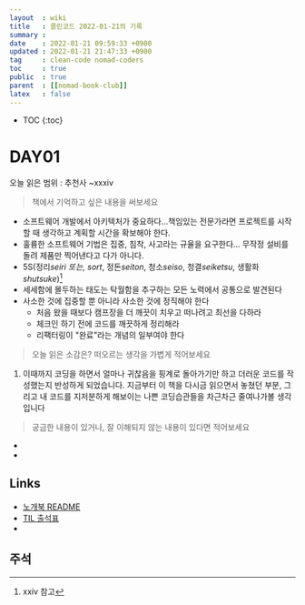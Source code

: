 ```yaml
---
layout  : wiki
title   : 클린코드 2022-01-21의 기록
summary : 
date    : 2022-01-21 09:59:33 +0900
updated : 2022-01-21 21:47:33 +0900
tag     : clean-code nomad-coders
toc     : true
public  : true
parent  : [[nomad-book-club]]
latex   : false
---
```

* TOC
{:toc}

# DAY01
오늘 읽은 범위 : 추천사 ~xxxiv
> 책에서 기억하고 싶은 내용을 써보세요
* 소프트웨어 개발에서 아키텍처가 중요하다...책임있는 전문가라면 프로젝트를 시작할 때 생각하고 계획할 시간을 확보해야 한다.
* 훌륭한 소프트웨어 기법은 집중, 침착, 사고라는 규율을 요구한다... 무작정 설비를 돌려 제품만 찍어낸다고 다가 아니다.
* 5S(정리*seiri 또는, sort*, 정돈*seiton*, 청소*seiso*, 청결*seiketsu*, 생활화*shutsuke*)[^TPM5s-1]
* 세세함에 몰두하는 태도는 탁월함을 추구하는 모든 노력에서 공통으로 발견된다
* 사소한 것에 집중할 뿐 아니라 사소한 것에 정직해야 한다
	* 처음 왔을 때보다 캠프장을 더 깨끗이 치우고 떠나려고 최선을 다하라
	* 체크인 하기 전에 코드를 깨끗하게 정리해라
	* 리팩터링이 "완료"라는 개념의 일부여야 한다

> 오늘 읽은 소감은? 떠오르는 생각을 가볍게 적어보세요
1. 이때까지 코딩을 하면서 얼마나 귀찮음을 핑계로 돌아가기만 하고 더러운 코드를 작성했는지 반성하게 되었습니다. 지금부터 이 책을 다시금 읽으면서 놓쳤던 부분, 그리고 내 코드를 지저분하게 해보이는 나쁜 코딩습관들을 차근차근 줄여나가볼 생각입니다

> 궁금한 내용이 있거나, 잘 이해되지 않는 내용이 있다면 적어보세요
* 
* 

## Links
* [노개북 README](https://nomadcoders.oopy.io/readme?utm_source=Nomad_Book_Club%231&utm_campaign=853979327e-EMAIL_CAMPAIGN_2022_01_20_09_04&utm_medium=email&utm_term=0_26f5b50d66-853979327e-357549064)
* [TIL 출석표](https://docs.google.com/spreadsheets/d/1Cy2NOnfFDP6Y1snkd3nL5VidLDmBq8C9696iTwbc_K0/edit#gid=0)
* 
## 주석
[^TPM5s-1]: xxiv 참고